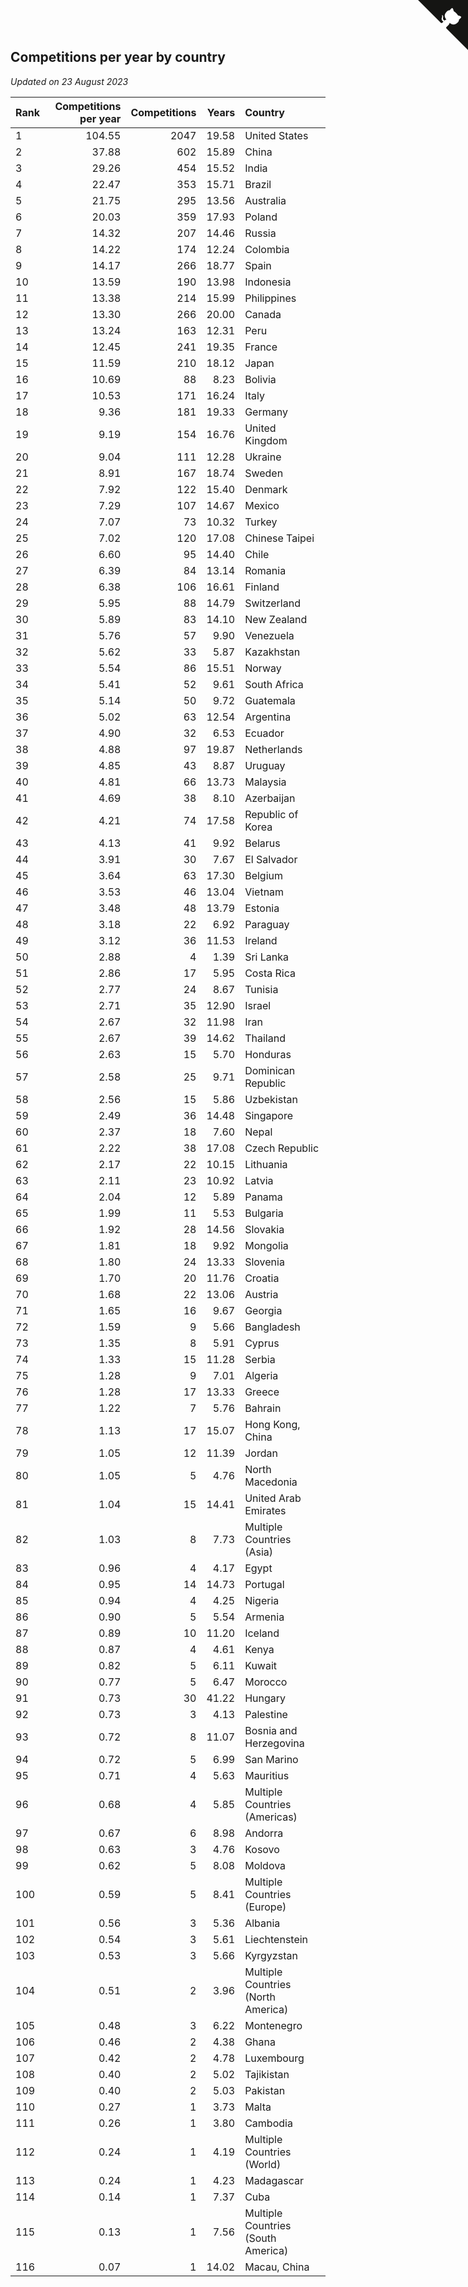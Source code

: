 ## Competitions per year by country

*Updated on 23 August 2023*

| Rank | Competitions per year | Competitions | Years | Country |
| :--- | ---: | ---: | ---: | :--- |
| 1 | 104.55 | 2047 | 19.58 | United States |
| 2 | 37.88 | 602 | 15.89 | China |
| 3 | 29.26 | 454 | 15.52 | India |
| 4 | 22.47 | 353 | 15.71 | Brazil |
| 5 | 21.75 | 295 | 13.56 | Australia |
| 6 | 20.03 | 359 | 17.93 | Poland |
| 7 | 14.32 | 207 | 14.46 | Russia |
| 8 | 14.22 | 174 | 12.24 | Colombia |
| 9 | 14.17 | 266 | 18.77 | Spain |
| 10 | 13.59 | 190 | 13.98 | Indonesia |
| 11 | 13.38 | 214 | 15.99 | Philippines |
| 12 | 13.30 | 266 | 20.00 | Canada |
| 13 | 13.24 | 163 | 12.31 | Peru |
| 14 | 12.45 | 241 | 19.35 | France |
| 15 | 11.59 | 210 | 18.12 | Japan |
| 16 | 10.69 | 88 | 8.23 | Bolivia |
| 17 | 10.53 | 171 | 16.24 | Italy |
| 18 | 9.36 | 181 | 19.33 | Germany |
| 19 | 9.19 | 154 | 16.76 | United Kingdom |
| 20 | 9.04 | 111 | 12.28 | Ukraine |
| 21 | 8.91 | 167 | 18.74 | Sweden |
| 22 | 7.92 | 122 | 15.40 | Denmark |
| 23 | 7.29 | 107 | 14.67 | Mexico |
| 24 | 7.07 | 73 | 10.32 | Turkey |
| 25 | 7.02 | 120 | 17.08 | Chinese Taipei |
| 26 | 6.60 | 95 | 14.40 | Chile |
| 27 | 6.39 | 84 | 13.14 | Romania |
| 28 | 6.38 | 106 | 16.61 | Finland |
| 29 | 5.95 | 88 | 14.79 | Switzerland |
| 30 | 5.89 | 83 | 14.10 | New Zealand |
| 31 | 5.76 | 57 | 9.90 | Venezuela |
| 32 | 5.62 | 33 | 5.87 | Kazakhstan |
| 33 | 5.54 | 86 | 15.51 | Norway |
| 34 | 5.41 | 52 | 9.61 | South Africa |
| 35 | 5.14 | 50 | 9.72 | Guatemala |
| 36 | 5.02 | 63 | 12.54 | Argentina |
| 37 | 4.90 | 32 | 6.53 | Ecuador |
| 38 | 4.88 | 97 | 19.87 | Netherlands |
| 39 | 4.85 | 43 | 8.87 | Uruguay |
| 40 | 4.81 | 66 | 13.73 | Malaysia |
| 41 | 4.69 | 38 | 8.10 | Azerbaijan |
| 42 | 4.21 | 74 | 17.58 | Republic of Korea |
| 43 | 4.13 | 41 | 9.92 | Belarus |
| 44 | 3.91 | 30 | 7.67 | El Salvador |
| 45 | 3.64 | 63 | 17.30 | Belgium |
| 46 | 3.53 | 46 | 13.04 | Vietnam |
| 47 | 3.48 | 48 | 13.79 | Estonia |
| 48 | 3.18 | 22 | 6.92 | Paraguay |
| 49 | 3.12 | 36 | 11.53 | Ireland |
| 50 | 2.88 | 4 | 1.39 | Sri Lanka |
| 51 | 2.86 | 17 | 5.95 | Costa Rica |
| 52 | 2.77 | 24 | 8.67 | Tunisia |
| 53 | 2.71 | 35 | 12.90 | Israel |
| 54 | 2.67 | 32 | 11.98 | Iran |
| 55 | 2.67 | 39 | 14.62 | Thailand |
| 56 | 2.63 | 15 | 5.70 | Honduras |
| 57 | 2.58 | 25 | 9.71 | Dominican Republic |
| 58 | 2.56 | 15 | 5.86 | Uzbekistan |
| 59 | 2.49 | 36 | 14.48 | Singapore |
| 60 | 2.37 | 18 | 7.60 | Nepal |
| 61 | 2.22 | 38 | 17.08 | Czech Republic |
| 62 | 2.17 | 22 | 10.15 | Lithuania |
| 63 | 2.11 | 23 | 10.92 | Latvia |
| 64 | 2.04 | 12 | 5.89 | Panama |
| 65 | 1.99 | 11 | 5.53 | Bulgaria |
| 66 | 1.92 | 28 | 14.56 | Slovakia |
| 67 | 1.81 | 18 | 9.92 | Mongolia |
| 68 | 1.80 | 24 | 13.33 | Slovenia |
| 69 | 1.70 | 20 | 11.76 | Croatia |
| 70 | 1.68 | 22 | 13.06 | Austria |
| 71 | 1.65 | 16 | 9.67 | Georgia |
| 72 | 1.59 | 9 | 5.66 | Bangladesh |
| 73 | 1.35 | 8 | 5.91 | Cyprus |
| 74 | 1.33 | 15 | 11.28 | Serbia |
| 75 | 1.28 | 9 | 7.01 | Algeria |
| 76 | 1.28 | 17 | 13.33 | Greece |
| 77 | 1.22 | 7 | 5.76 | Bahrain |
| 78 | 1.13 | 17 | 15.07 | Hong Kong, China |
| 79 | 1.05 | 12 | 11.39 | Jordan |
| 80 | 1.05 | 5 | 4.76 | North Macedonia |
| 81 | 1.04 | 15 | 14.41 | United Arab Emirates |
| 82 | 1.03 | 8 | 7.73 | Multiple Countries (Asia) |
| 83 | 0.96 | 4 | 4.17 | Egypt |
| 84 | 0.95 | 14 | 14.73 | Portugal |
| 85 | 0.94 | 4 | 4.25 | Nigeria |
| 86 | 0.90 | 5 | 5.54 | Armenia |
| 87 | 0.89 | 10 | 11.20 | Iceland |
| 88 | 0.87 | 4 | 4.61 | Kenya |
| 89 | 0.82 | 5 | 6.11 | Kuwait |
| 90 | 0.77 | 5 | 6.47 | Morocco |
| 91 | 0.73 | 30 | 41.22 | Hungary |
| 92 | 0.73 | 3 | 4.13 | Palestine |
| 93 | 0.72 | 8 | 11.07 | Bosnia and Herzegovina |
| 94 | 0.72 | 5 | 6.99 | San Marino |
| 95 | 0.71 | 4 | 5.63 | Mauritius |
| 96 | 0.68 | 4 | 5.85 | Multiple Countries (Americas) |
| 97 | 0.67 | 6 | 8.98 | Andorra |
| 98 | 0.63 | 3 | 4.76 | Kosovo |
| 99 | 0.62 | 5 | 8.08 | Moldova |
| 100 | 0.59 | 5 | 8.41 | Multiple Countries (Europe) |
| 101 | 0.56 | 3 | 5.36 | Albania |
| 102 | 0.54 | 3 | 5.61 | Liechtenstein |
| 103 | 0.53 | 3 | 5.66 | Kyrgyzstan |
| 104 | 0.51 | 2 | 3.96 | Multiple Countries (North America) |
| 105 | 0.48 | 3 | 6.22 | Montenegro |
| 106 | 0.46 | 2 | 4.38 | Ghana |
| 107 | 0.42 | 2 | 4.78 | Luxembourg |
| 108 | 0.40 | 2 | 5.02 | Tajikistan |
| 109 | 0.40 | 2 | 5.03 | Pakistan |
| 110 | 0.27 | 1 | 3.73 | Malta |
| 111 | 0.26 | 1 | 3.80 | Cambodia |
| 112 | 0.24 | 1 | 4.19 | Multiple Countries (World) |
| 113 | 0.24 | 1 | 4.23 | Madagascar |
| 114 | 0.14 | 1 | 7.37 | Cuba |
| 115 | 0.13 | 1 | 7.56 | Multiple Countries (South America) |
| 116 | 0.07 | 1 | 14.02 | Macau, China |


<a href="https://github.com/JustinTimeCuber/wca_statistics" class="github-corner" aria-label="View source on Github"><svg width="80" height="80" viewBox="0 0 250 250" style="fill:#151513; color:#fff; position: absolute; top: 0; border: 0; right: 0;" aria-hidden="true"><path d="M0,0 L115,115 L130,115 L142,142 L250,250 L250,0 Z"></path><path d="M128.3,109.0 C113.8,99.7 119.0,89.6 119.0,89.6 C122.0,82.7 120.5,78.6 120.5,78.6 C119.2,72.0 123.4,76.3 123.4,76.3 C127.3,80.9 125.5,87.3 125.5,87.3 C122.9,97.6 130.6,101.9 134.4,103.2" fill="currentColor" style="transform-origin: 130px 106px;" class="octo-arm"></path><path d="M115.0,115.0 C114.9,115.1 118.7,116.5 119.8,115.4 L133.7,101.6 C136.9,99.2 139.9,98.4 142.2,98.6 C133.8,88.0 127.5,74.4 143.8,58.0 C148.5,53.4 154.0,51.2 159.7,51.0 C160.3,49.4 163.2,43.6 171.4,40.1 C171.4,40.1 176.1,42.5 178.8,56.2 C183.1,58.6 187.2,61.8 190.9,65.4 C194.5,69.0 197.7,73.2 200.1,77.6 C213.8,80.2 216.3,84.9 216.3,84.9 C212.7,93.1 206.9,96.0 205.4,96.6 C205.1,102.4 203.0,107.8 198.3,112.5 C181.9,128.9 168.3,122.5 157.7,114.1 C157.9,116.9 156.7,120.9 152.7,124.9 L141.0,136.5 C139.8,137.7 141.6,141.9 141.8,141.8 Z" fill="currentColor" class="octo-body"></path></svg></a><style>.github-corner:hover .octo-arm{animation:octocat-wave 560ms ease-in-out}@keyframes octocat-wave{0%,100%{transform:rotate(0)}20%,60%{transform:rotate(-25deg)}40%,80%{transform:rotate(10deg)}}@media (max-width:500px){.github-corner:hover .octo-arm{animation:none}.github-corner .octo-arm{animation:octocat-wave 560ms ease-in-out}}</style>
